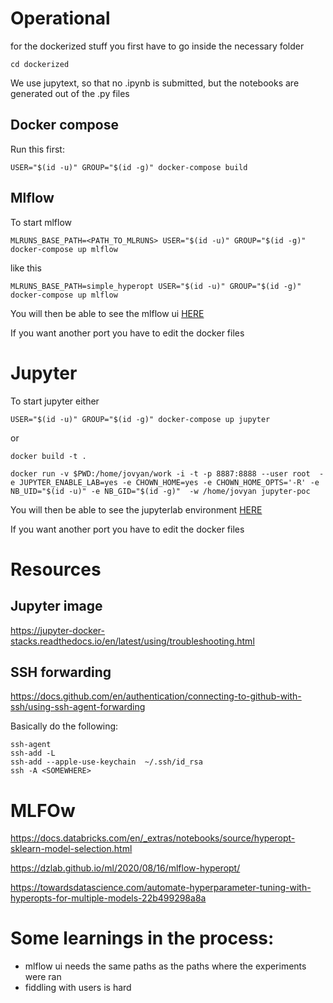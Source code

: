
# Operational


for the dockerized stuff you first have to go inside the necessary folder

```
cd dockerized
```

We use jupytext, so that no .ipynb is submitted, but the notebooks are generated out of the .py files

## Docker compose

Run this first:
```
USER="$(id -u)" GROUP="$(id -g)" docker-compose build

```

## Mlflow

To start mlflow 

```
MLRUNS_BASE_PATH=<PATH_TO_MLRUNS> USER="$(id -u)" GROUP="$(id -g)" docker-compose up mlflow
```

like this

```
MLRUNS_BASE_PATH=simple_hyperopt USER="$(id -u)" GROUP="$(id -g)" docker-compose up mlflow
```

You will then be able to see the mlflow ui [HERE](http://localhost:5000/)

If you want another port you have to edit the docker files

# Jupyter

To start jupyter either
```
USER="$(id -u)" GROUP="$(id -g)" docker-compose up jupyter
```

or

```
docker build -t .

docker run -v $PWD:/home/jovyan/work -i -t -p 8887:8888 --user root  -e JUPYTER_ENABLE_LAB=yes -e CHOWN_HOME=yes -e CHOWN_HOME_OPTS='-R' -e NB_UID="$(id -u)" -e NB_GID="$(id -g)"  -w /home/jovyan jupyter-poc
```

You will then be able to see the jupyterlab environment [HERE](http://localhost:8887/)

If you want another port you have to edit the docker files

# Resources

## Jupyter image

https://jupyter-docker-stacks.readthedocs.io/en/latest/using/troubleshooting.html

## SSH forwarding

https://docs.github.com/en/authentication/connecting-to-github-with-ssh/using-ssh-agent-forwarding

Basically do the following:

```
ssh-agent
ssh-add -L
ssh-add --apple-use-keychain  ~/.ssh/id_rsa
ssh -A <SOMEWHERE>

```

# MLFOw
https://docs.databricks.com/en/_extras/notebooks/source/hyperopt-sklearn-model-selection.html

https://dzlab.github.io/ml/2020/08/16/mlflow-hyperopt/

https://towardsdatascience.com/automate-hyperparameter-tuning-with-hyperopts-for-multiple-models-22b499298a8a



# Some learnings in the process:

- mlflow ui needs the same paths as the paths where the experiments were ran
- fiddling with users is hard
